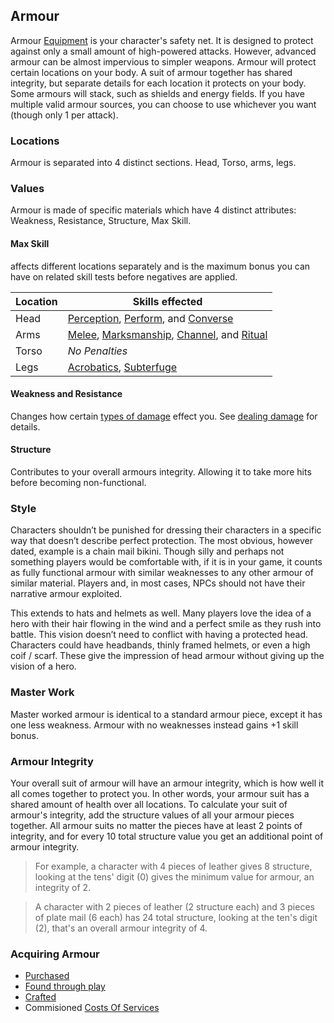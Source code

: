 ## Armour
Armour [Equipment](Equipment) is your character's safety net. It is designed to protect against only a small amount of high-powered attacks. However, advanced armour can be almost impervious to simpler weapons. Armour will protect certain locations on your body. A suit of armour together has shared integrity, but separate details for each location it protects on your body. Some armours will stack, such as shields and energy fields. If you have multiple valid armour sources, you can choose to use whichever you want (though only 1 per attack).

### Locations
Armour is separated into 4 distinct sections. Head, Torso, arms, legs.

### Values
Armour is made of specific materials which have 4 distinct attributes: Weakness, Resistance, Structure, Max Skill. 

#### Max Skill
affects different locations separately and is the maximum bonus you can have on related skill tests before negatives are applied. 

| Location | Skills effected                                |
| -------- | ---------------------------------------------- |
| Head     | [Perception](Perception), [Perform](Perform), and [Converse](Converse)    |
| Arms     | [Melee](Melee), [Marksmanship](Marksmanship), [Channel](Channel), and [Ritual](Ritual) |
| Torso    | *No Penalties*                                 |
| Legs     | [Acrobatics](Acrobatics), [Subterfuge](Subterfuge)                                               |

#### Weakness and Resistance
Changes how certain [types of damage](Combat#Types%20of%20Damage) effect you. See [dealing damage](Combat#Dealing%20Damage) for details.

#### Structure
Contributes to your overall armours integrity. Allowing it to take more hits before becoming non-functional.

### Style
Characters shouldn’t be punished for dressing their characters in a specific way that doesn’t describe perfect protection. The most obvious, however dated, example is a chain mail bikini. Though silly and perhaps not something players would be comfortable with, if it is in your game, it counts as fully functional armour with similar weaknesses to any other armour of similar material. Players and, in most cases, NPCs should not have their narrative armour exploited.  

This extends to hats and helmets as well. Many players love the idea of a hero with their hair flowing in the wind and a perfect smile as they rush into battle. This vision doesn’t need to conflict with having a protected head. Characters could have headbands, thinly framed helmets, or even a high coif / scarf. These give the impression of head armour without giving up the vision of a hero.

### Master Work
Master worked armour is identical to a standard armour piece, except it has one less weakness. Armour with no weaknesses instead gains +1 skill bonus.

### Armour Integrity
Your overall suit of armour will have an armour integrity, which is how well it all comes together to protect you. In other words, your armour suit has a shared amount of health over all locations. To calculate your suit of armour's integrity, add the structure values of all your armour pieces together. All armour suits no matter the pieces have at least 2 points of integrity, and for every 10 total structure value you get an additional point of armour integrity. 

> For example, a character with 4 pieces of leather gives 8 structure, looking at the tens' digit (0) gives the minimum value for armour, an integrity of 2.

> A character with 2 pieces of leather (2 structure each) and 3 pieces of plate mail (6 each) has 24 total structure, looking at the ten's digit (2), that's an overall armour integrity of 4.

### Acquiring Armour
* [Purchased](Example-Armour)
* [Found through play](Equipment#Looting)
* [Crafted](Designing-Armour)
* Commisioned [Costs Of Services](Services#Costs%20Of%20Services)
